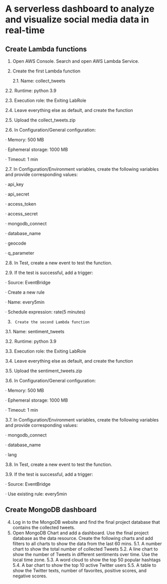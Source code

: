 
# A serverless dashboard to analyze and visualize social media data in real-time


## Create Lambda functions
1. Open AWS Console. Search and open AWS Lambda Service.

2. Create the first Lambda function

    2.1. Name: collect_tweets

2.2. Runtime: python 3.9

2.3.   Execution role: the Exiting LabRole

2.4.   Leave everything else as default, and create the function

2.5.   Upload the collect_tweets.zip

2.6.   In Configuration/General configuration:

·         Memory: 500 MB

·         Ephemeral storage: 1000 MB

·         Timeout: 1 min

2.7.   In Configuration/Environment variables, create the following variables and provide corresponding values:

·         api_key

·         api_secret

·         access_token

·         access_secret

·         mongodb_connect

·         database_name

·         geocode

·         q_parameter

2.8.   In Test, create a new event to test the function.

2.9.   If the test is successful, add a trigger:

·         Source: EventBridge

·         Create a new rule

·         Name: every5min

·         Schedule expression: rate(5 minutes)

3.      Create the second Lambda function

3.1.   Name: sentiment_tweets

3.2.   Runtime: python 3.9

3.3.   Execution role: the Exiting LabRole

3.4.   Leave everything else as default, and create the function

3.5.   Upload the sentiment_tweets.zip

3.6.   In Configuration/General configuration:

·         Memory: 500 MB

·         Ephemeral storage: 1000 MB

·         Timeout: 1 min

3.7.   In Configuration/Environment variables, create the following variables and provide corresponding values:

·         mongodb_connect

·         database_name

·         lang

3.8.   In Test, create a new event to test the function.

3.9.   If the test is successful, add a trigger:

·         Source: EventBridge

·         Use existing rule: every5min 

## Create MongoDB dashboard

4.	Log in to the MongoDB website and find the final project database that contains the collected tweets. 
5.	Open MongoDB Chart and add a dashboard. Use the final project database as the data resource. Create the following charts and add filters to all charts to show the data from the last 60 mins. 
5.1.	A number chart to show the total number of collected Tweets
5.2.	A line chart to show the number of Tweets in different sentiments over time. Use the local time zone. 
5.3.	A word cloud to show the top 50 popular hashtags
5.4.	A bar chart to show the top 10 active Twitter users
5.5.	A table to show the Twitter texts, number of favorites, positive scores, and negative scores. 

